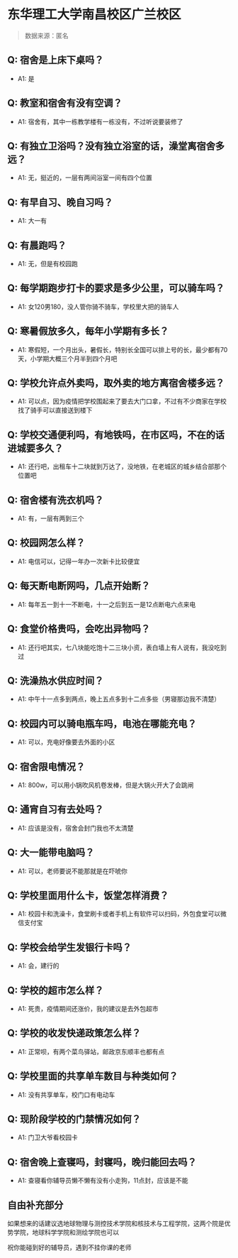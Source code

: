 # 东华理工大学南昌校区广兰校区

> 数据来源：匿名

## Q: 宿舍是上床下桌吗？

- A1: 是

## Q: 教室和宿舍有没有空调？

- A1: 宿舍有，其中一栋教学楼有一栋没有，不过听说要装修了

## Q: 有独立卫浴吗？没有独立浴室的话，澡堂离宿舍多远？

- A1: 无，挺近的，一层有两间浴室一间有四个位置

## Q: 有早自习、晚自习吗？

- A1: 大一有

## Q: 有晨跑吗？

- A1: 无，但是有校园跑

## Q: 每学期跑步打卡的要求是多少公里，可以骑车吗？

- A1: 女120男180，没人管你骑不骑车，学校里大把的骑车人

## Q: 寒暑假放多久，每年小学期有多长？

- A1: 寒假短，一个月出头，暑假长，特别长全国可以排上号的长，最少都有70天，小学期大概三个月半到四个月吧

## Q: 学校允许点外卖吗，取外卖的地方离宿舍楼多远？

- A1: 可以点，因为疫情把学校围起来了要去大门口拿，不过有不少商家在学校找了骑手可以直接送到楼下

## Q: 学校交通便利吗，有地铁吗，在市区吗，不在的话进城要多久？

- A1: 还行吧，出租车十二块就到万达了，没地铁，在老城区的城乡结合部那个位置吧

## Q: 宿舍楼有洗衣机吗？

- A1: 有，一层有两到三个

## Q: 校园网怎么样？

- A1: 电信可以，记得一年办一次新卡比较便宜

## Q: 每天断电断网吗，几点开始断？

- A1: 每年五一到十一不断电，十一之后到五一是12点断电六点来电

## Q: 食堂价格贵吗，会吃出异物吗？

- A1: 还行吧其实，七八块能吃饱十二三块小资，表白墙上有人说有，我没吃到过

## Q: 洗澡热水供应时间？

- A1: 中午十一点多到两点，晚上五点多到十二点多些（男寝那边我不清楚）

## Q: 校园内可以骑电瓶车吗，电池在哪能充电？

- A1: 可以，充电好像要去外面的小区

## Q: 宿舍限电情况？

- A1: 800w，可以用小锅吹风机卷发棒，但是大锅火开大了会跳闸

## Q: 通宵自习有去处吗？

- A1: 应该是没有，宿舍会封门我也不太清楚

## Q: 大一能带电脑吗？

- A1: 可以，老师要说不能那就是在吓唬你

## Q: 学校里面用什么卡，饭堂怎样消费？

- A1: 校园卡和洗澡卡，食堂刷卡或者手机上有软件可以扫码，外包食堂可以微信支付宝

## Q: 学校会给学生发银行卡吗？

- A1: 会，建行的

## Q: 学校的超市怎么样？

- A1: 死贵，疫情期间还涨价，我的建议是去外包超市

## Q: 学校的收发快递政策怎么样？

- A1: 正常呗，有两个菜鸟驿站，邮政京东顺丰也都有点

## Q: 学校里面的共享单车数目与种类如何？

- A1: 没有共享单车，校门口有电动车

## Q: 现阶段学校的门禁情况如何？

- A1: 门卫大爷看校园卡

## Q: 宿舍晚上查寝吗，封寝吗，晚归能回去吗？

- A1: 查寝看你辅导员懒不懒有没有小走狗，11点封，应该是不能

## 自由补充部分

如果想来的话建议选地球物理与测控技术学院和核技术与工程学院，这两个院是优势学院，地球科学学院和测绘学院也可以

祝你能碰到好的辅导员，遇到不挂你课的老师